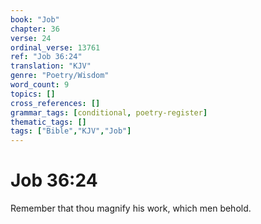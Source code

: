 ```yaml
---
book: "Job"
chapter: 36
verse: 24
ordinal_verse: 13761
ref: "Job 36:24"
translation: "KJV"
genre: "Poetry/Wisdom"
word_count: 9
topics: []
cross_references: []
grammar_tags: [conditional, poetry-register]
thematic_tags: []
tags: ["Bible","KJV","Job"]
---
```


# Job 36:24

Remember that thou magnify his work, which men behold.
